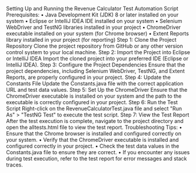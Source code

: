 

Setting Up and Running the Revenue Calculator Test Automation Script
Prerequisites:
•	Java Development Kit (JDK) 8 or later installed on your system
•	Eclipse or IntelliJ IDEA IDE installed on your system
•	Selenium WebDriver and TestNG libraries installed in your project
•	ChromeDriver executable installed on your system (for Chrome browser)
•	Extent Reports library installed in your project (for reporting)
Step 1: Clone the Project Repository
Clone the project repository from GitHub or any other version control system to your local machine.
Step 2: Import the Project into Eclipse or IntelliJ IDEA
Import the cloned project into your preferred IDE (Eclipse or IntelliJ IDEA).
Step 3: Configure the Project Dependencies
Ensure that the project dependencies, including Selenium WebDriver, TestNG, and Extent Reports, are properly configured in your project.
Step 4: Update the Constants File
Update the Constants.java file with the correct application URL and test data values.
Step 5: Set Up the ChromeDriver
Ensure that the ChromeDriver executable is installed on your system and the path to the executable is correctly configured in your project.
Step 6: Run the Test Script
Right-click on the RevenueCalculatorTest.java file and select "Run As" > "TestNG Test" to execute the test script.
Step 7: View the Test Report
After the test execution is complete, navigate to the project directory and open the alltests.html file to view the test report.
Troubleshooting Tips:
•	Ensure that the Chrome browser is installed and configured correctly on your system.
•	Verify that the ChromeDriver executable is installed and configured correctly in your project.
•	Check the test data values in the Constants.java file to ensure they are correct.
•	If you encounter any issues during test execution, refer to the test report for error messages and stack traces.

